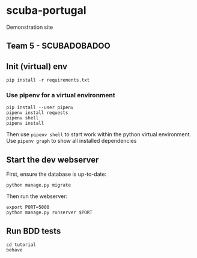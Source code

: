 # scuba-portugal
Demonstration site

## Team 5 - SCUBADOBADOO

## Init (virtual) env
```
pip install -r requirements.txt
```

### Use pipenv for a virtual environment
```
pip install --user pipenv
pipenv install requests
pipenv shell
pipenv install
```
Then use ```pipenv shell``` to start work within the python virtual environment. Use ```pipenv graph``` to show all installed dependencies

## Start the dev webserver
First, ensure the database is up-to-date:
```
python manage.py migrate
```
Then run the webserver:
```
export PORT=5000
python manage.py runserver $PORT
```

## Run BDD tests
```
cd tutorial
behave
```
